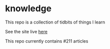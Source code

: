 # knowledge

This repo is a collection of tidbits of things I learn

See the site live [here](https://mark1626.github.io/knowledge/)

This repo currently contains #211 articles

